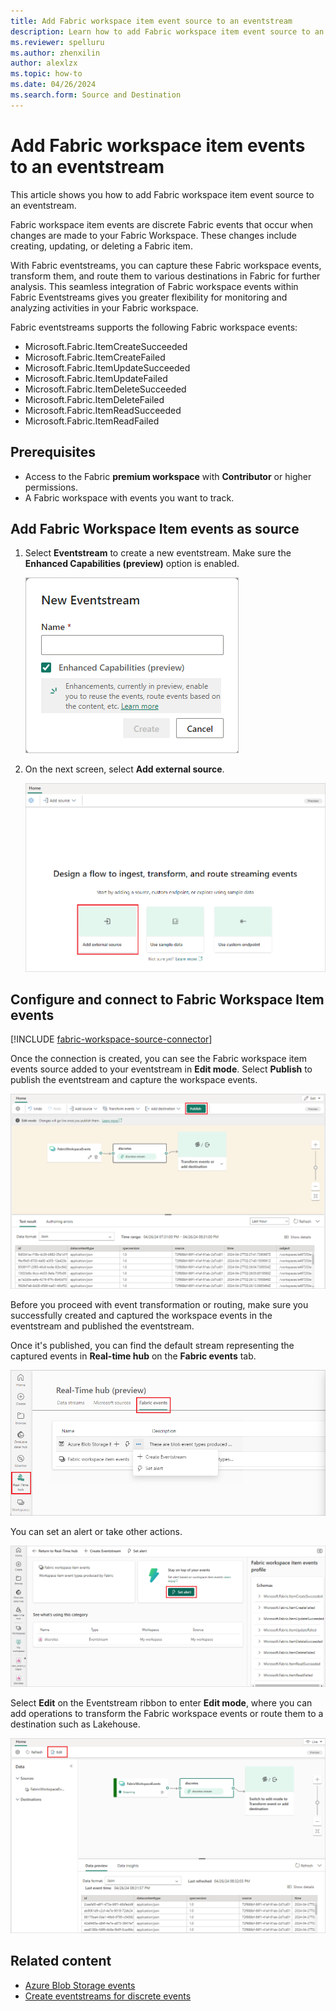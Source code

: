 ```yaml
---
title: Add Fabric workspace item event source to an eventstream
description: Learn how to add Fabric workspace item event source to an eventstream.
ms.reviewer: spelluru
ms.author: zhenxilin
author: alexlzx
ms.topic: how-to
ms.date: 04/26/2024
ms.search.form: Source and Destination
---
```


# Add Fabric workspace item events to an eventstream

This article shows you how to add Fabric workspace item event source to an eventstream.

Fabric workspace item events are discrete Fabric events that occur when changes are made to your Fabric Workspace. These changes include creating, updating, or deleting a Fabric item.

With Fabric eventstreams, you can capture these Fabric workspace events, transform them, and route them to various destinations in Fabric for further analysis. This seamless integration of Fabric workspace events within Fabric Eventstreams gives you greater flexibility for monitoring and analyzing activities in your Fabric workspace.

Fabric eventstreams supports the following Fabric workspace events:

- Microsoft.Fabric.ItemCreateSucceeded
- Microsoft.Fabric.ItemCreateFailed
- Microsoft.Fabric.ItemUpdateSucceeded
- Microsoft.Fabric.ItemUpdateFailed
- Microsoft.Fabric.ItemDeleteSucceeded
- Microsoft.Fabric.ItemDeleteFailed
- Microsoft.Fabric.ItemReadSucceeded
- Microsoft.Fabric.ItemReadFailed

## Prerequisites

- Access to the Fabric **premium workspace** with **Contributor** or higher permissions.
- A Fabric workspace with events you want to track.

## Add Fabric Workspace Item events as source

1. Select **Eventstream** to create a new eventstream. Make sure the **Enhanced Capabilities (preview)** option is enabled.

   ![A screenshot of creating a new eventstream.](media/external-sources/new-eventstream.png)

1. On the next screen, select **Add external source**.

   ![A screenshot of selecting Add external source.](media/external-sources/add-external-source.png)

## Configure and connect to Fabric Workspace Item events 

[!INCLUDE [fabric-workspace-source-connector](includes/fabric-workspace-source-connector.md)]

Once the connection is created, you can see the Fabric workspace item events source added to your eventstream in **Edit mode**. Select **Publish** to publish the eventstream and capture the workspace events.

![A screenshot of the Fabric workspace item events source added to the eventstream.](media/add-source-fabric-workspace/fabric-workspace-item-events-edit.png)

Before you proceed with event transformation or routing, make sure you successfully created and captured the workspace events in the eventstream and published the eventstream.

Once it's published, you can find the default stream representing the captured events in **Real-time hub** on the **Fabric events** tab.

![A screenshot of the Fabric events tab in Real-time hub.](media/add-source-fabric-workspace/set-alert.png)

You can set an alert or take other actions.

![A screenshot of the Fabric workspace item events page in Real-time hub.](media/add-source-fabric-workspace/fabric-workspace-item-events.png)

Select **Edit** on the Eventstream ribbon to enter **Edit mode**, where you can add operations to transform the Fabric workspace events or route them to a destination such as Lakehouse.

![A screenshot of the Fabric workspace item events in Live view, where you can select Edit.](media/add-source-fabric-workspace/fabric-workspace-item-events-live.png)

## Related content

- [Azure Blob Storage events](add-source-azure-blob-storage.md)
- [Create eventstreams for discrete events](create-eventstreams-discrete-events.md)

